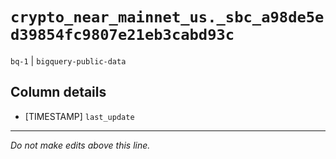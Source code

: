 # `crypto_near_mainnet_us._sbc_a98de5ed39854fc9807e21eb3cabd93c`
`bq-1` | `bigquery-public-data`

## Column details
* [TIMESTAMP] `last_update`

-------------------------------------------------------------------------------
*Do not make edits above this line.*
